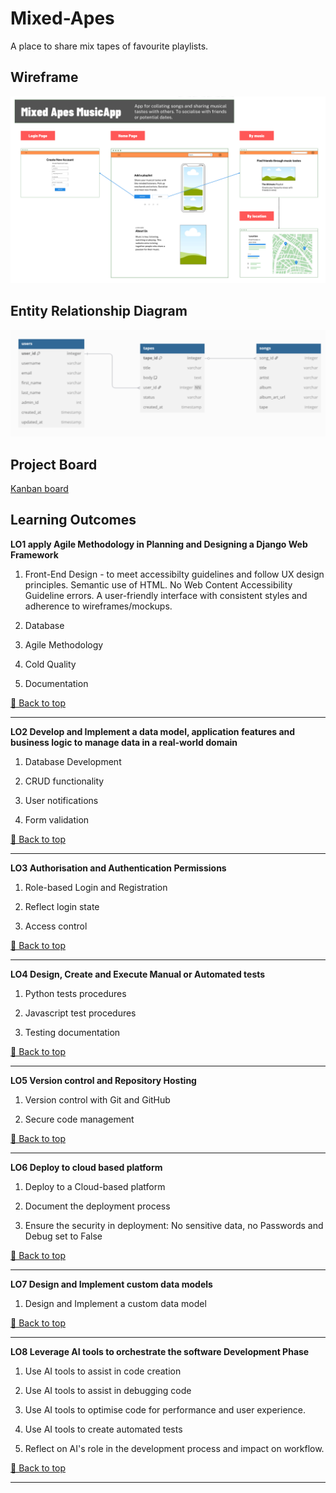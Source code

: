 # Mixed-Apes
A place to share mix tapes of favourite playlists.

## Wireframe
![wireframe image of project](static/images/mixedapes-wireframe.png)

## Entity Relationship Diagram
![Entity Relationshio Diagram](staticfiles/images/mixedapes-ERD.webp)

## Project Board
[Kanban board][1]

## Learning Outcomes

**LO1 apply Agile Methodology in Planning and Designing a Django Web Framework** 

1. Front-End Design - to meet accessibilty guidelines and follow UX design principles. Semantic use of HTML. No Web Content Accessibility Guideline errors.
A user-friendly interface with consistent styles and adherence to wireframes/mockups.

2. Database

3. Agile Methodology

4. Cold Quality

5. Documentation

[🔼 Back to top](#mixed-apes)

---

**LO2 Develop and Implement a data model, application features and business logic to manage data in a real-world domain**

1. Database Development

2. CRUD functionality

3. User notifications

4. Form validation

[🔼 Back to top](#mixed-apes)

---

**LO3 Authorisation and Authentication Permissions**

1. Role-based Login and Registration

2. Reflect login state

3. Access control

[🔼 Back to top](#mixed-apes)

---

**LO4 Design, Create and Execute Manual or Automated tests**

1. Python tests procedures

2. Javascript test procedures

3. Testing documentation

[🔼 Back to top](#mixed-apes)

---

**LO5 Version control and Repository Hosting**

1. Version control with Git and GitHub

2. Secure code management

[🔼 Back to top](#mixed-apes)

---

**LO6 Deploy to cloud based platform**

1. Deploy to a Cloud-based platform

2. Document the deployment process

3. Ensure the security in deployment: No sensitive data, no Passwords and Debug set to False

[🔼 Back to top](#mixed-apes)

---

**LO7 Design and Implement custom data models**

1. Design and Implement a custom data model

[🔼 Back to top](#mixed-apes)

---

**LO8 Leverage AI tools to orchestrate the software Development Phase**

1. Use AI tools to assist in code creation

2. Use AI tools to assist in debugging code

3. Use AI tools to optimise code for performance and user experience.

4. Use AI tools to create automated tests

5. Reflect on AI's role in the development process and impact on workflow.

[🔼 Back to top](#mixed-apes)

---

[1]: https://github.com/users/Olbotron/projects/7